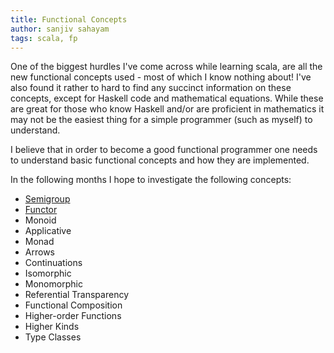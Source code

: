 ```yaml
---
title: Functional Concepts
author: sanjiv sahayam
tags: scala, fp
---
```


One of the biggest hurdles I've come across while learning scala, are all the new functional concepts used - most of which I know nothing about! I've also found it rather to hard to find any succinct information on these concepts, except for Haskell code and mathematical equations. While these are great for those who know Haskell and/or are proficient in mathematics it may not be the easiest thing for a simple programmer (such as myself) to understand.

I believe that in order to become a good functional programmer one needs to understand basic functional concepts and how they are implemented.

In the following months I hope to investigate the following concepts:

* [Semigroup](/posts/2010-07-20-semigroup.html)
* [Functor](/posts/2011-02-16-functor.html)
* Monoid
* Applicative
* Monad
* Arrows
* Continuations
* Isomorphic
* Monomorphic
* Referential Transparency
* Functional Composition
* Higher-order Functions
* Higher Kinds
* Type Classes